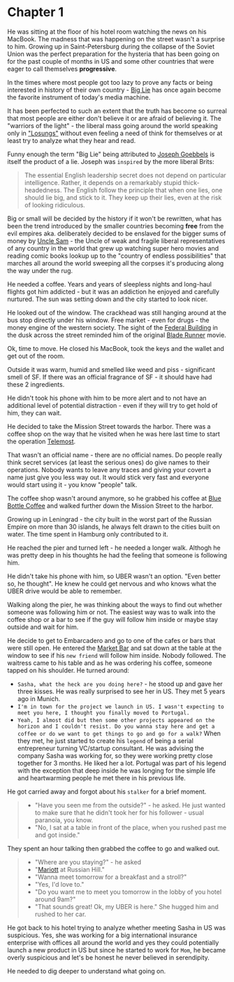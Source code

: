 # Chapter 1
He was sitting at the floor of his hotel room watching the news on his MacBook.
The madness that was happening on the street wasn't a surprise to him. Growing
up in Saint-Petersburg during the collapse of the Soviet Union was the perfect
preparation for the hysteria that has been going on for the past couple of
months in US and some other countries that were eager to call themselves
**progressive**.

In the times where most people got too lazy to prove any facts or being
interested in history of their own country - [Big Lie](https://en.wikipedia.org/wiki/Big_lie)
has once again become the favorite instrument of today's media machine.

It has been perfected to such an extent that the truth has become so surreal
that most people are either don't believe it or are afraid of believing it.
The "warriors of the light" - the liberal mass going around the world speaking
only in ["Losungs"](https://en.wiktionary.org/wiki/Losung#German) without even
feeling a need of think for themselves or at least try to analyze what they
hear and read.

Funny enough the term "Big Lie" being attributed to [Joseph Goebbels](https://en.wikipedia.org/wiki/Joseph_Goebbels)
is itself the product of a lie. Joseph was `inspired` by the more liberal
Brits:

> The essential English leadership secret does not depend on particular intelligence. Rather, it depends on a remarkably stupid thick-headedness. The English follow the principle that when one lies, one should lie big, and stick to it. They keep up their lies, even at the risk of looking ridiculous.

Big or small will be decided by the history if
it won't be rewritten, what has been the trend introduced by the smaller
countries becoming **free** from the evil empires aka. deliberately decided to
be enslaved for the bigger sums of money by [Uncle Sam](https://en.wikipedia.org/wiki/Uncle_Sam) - the Uncle of weak and fragile liberal representatives of any country in the world that grew up watching super hero movies and reading comic books lookup up to the "country of endless possibilities" that marches all around the world sweeping all the corpses it's producing along the way under the rug.

He needed a coffee. Years and years of sleepless nights and long-haul flights
got him addicted - but it was an addiction he enjoyed and carefully nurtured.
The sun was setting down and the city started to look nicer.

He looked out of the window. The crackhead was still hanging around at the bus
stop directly under his window. Free market - even for drugs - the money
engine of the western society. The sight of the [Federal Building](https://en.wikipedia.org/wiki/San_Francisco_Federal_Building)
in the dusk across the street reminded him of the original [Blade Runner](https://www.imdb.com/title/tt0083658/) movie.

Ok, time to move. He closed his MacBook, took the keys and the wallet and get
out of the room.

Outside it was warm, humid and smelled like weed and piss - significant
smell of SF. If there was an official fragrance of SF - it should have had
these 2 ingredients.

He didn't took his phone with him to be more alert and to not have an additional
level of potential distraction - even if they will try to get hold of him, they
can wait.

He decided to take the Mission Street towards the harbor. There was a coffee
shop on the way that he visited when he was here last time to start the
operation [Telemost](https://en.wikipedia.org/wiki/U.S.%E2%80%93Soviet_Space_Bridge).

That wasn't an official name - there are no official names. Do people
really think secret services (at least the serious ones) do give names to their
operations. Nobody wants to leave any traces and giving your covert a name just
give you less way out. It would stick very fast and everyone would start using
it - you know "people" talk.

The coffee shop wasn't around anymore, so he grabbed his coffee at [Blue Bottle
Coffee](https://goo.gl/maps/j5NttDf83M66iQKHA) and walked further down the
Mission Street to the harbor.

Growing up in Leningrad - the city built in the worst part of the Russian
Empire on more than 30 islands, he always felt drawn to the cities built on
water. The time spent in Hamburg only contributed to it.

He reached the pier and turned left - he needed a longer walk. Althogh he was
pretty deep in his thoughts he had the feeling that someone is following him.

He didn't take his phone with him, so UBER wasn't an option. "Even better so,
he thought". He knew he could get nervous and who knows what the UBER drive
would be able to remember.

Walking along the pier, he was thinking about the ways to find out whether
someone was following him or not. The easiest way was to walk into the coffee
shop or a bar to see if the guy will follow him inside or maybe stay outside
and wait for him.

He decide to get to Embarcadero and go to one of the cafes or bars that were
still open. He entered the [Market Bar](https://goo.gl/maps/k6LnuZwNd8kFpPSp9)
and sat down at the table at the window to see if his `new friend` will follow
him inside. Nobody followed. The waitress came to his table and as he was
ordering his coffee, someone tapped on his shoulder. He turned around:

- `Sasha, what the heck are you doing here?` - he stood up and gave her three
  kisses. He was really surprised to see her in US. They met 5 years ago in Munich.
- `I'm in town for the project we launch in US. I wasn't expecting to meet you
  here, I thought you finally moved to Portugal.`
- `Yeah, I almost did but then some other projects appeared on the horizon and
  I couldn't resist. Do you wanna stay here and get a coffee or do we want to
  get things to go and go for a walk?`
When they met, he just started to create his `legend` of being a serial
entrepreneur turning VC/startup consultant. He was advising the company Sasha
was working for, so they were working pretty close together for 3 months. He
liked her a lot. Portugal was part of his legend with the exception that deep
inside he was longing for the simple life and heartwarming people he met there
in his previous life.

He got carried away and forgot about his `stalker` for a brief moment.
> - "Have you seen me from the outside?" - he asked. He just wanted to make sure
  that he didn't took her for his follower - usual paranoia, you know.
> - "No, I sat at a table in front of the place, when you rushed past me and got
  inside."

They spent an hour talking then grabbed the coffee to go and walked out.
> - "Where are you staying?" - he asked
> - "[Mariott](https://goo.gl/maps/ry8J9v76ZPL1nkZB6) at Russian Hill."
> - "Wanna meet tomorrow for a breakfast and a stroll?"
> - "Yes, I'd love to."
> - "Do you want me to meet you tomorrow in the lobby of you hotel around 9am?"
> - "That sounds great! Ok, my UBER is here."
She hugged him and rushed to her car.

He got back to his hotel trying to analyze whether meeting Sasha in US was
suspicious. Yes, she was working for a big international insurance enterprise with offices all around the world and yes they could potentially launch a new product in US but since he started to work for `Mom`, he became overly suspicious and let's be honest he never believed in serendipity.

He needed to dig deeper to understand what going on.
